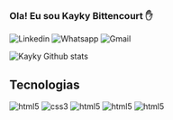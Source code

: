 ### Ola! Eu sou Kayky Bittencourt ✋

![Linkedin](https://img.shields.io/badge/LinkedIn-0077B5?style=for-the-badge&logo=linkedin&logoColor=white(https://www.linkedin.com/in/kayky-bittencourt-072901245/))
![Whatsapp](https://img.shields.io/badge/WhatsApp-25D366?style=for-the-badge&logo=whatsapp&logoColor=white(https://api.whatsapp.com/send?phone=12342224011))
![Gmail](https://img.shields.io/badge/Gmail-D14836?style=for-the-badge&logo=gmail&logoColor=white)

![Kayky Github stats](https://github-readme-stats.vercel.app/api?username=DevAlgorits&show_icons=true&theme=radical)
## Tecnologias 

<div style="display: inline_block">
    <img alt="html5" src="https://img.shields.io/badge/HTML5-E34F26?style=for-the-badge&logo=html5&logoColor=white" >
    <img alt="css3" src="https://img.shields.io/badge/CSS3-1572B6?style=for-the-badge&logo=css3&logoColor=white" >
    <img alt="html5" src="https://img.shields.io/badge/JavaScript-F7DF1E?style=for-the-badge&logo=javascript&logoColor=black" >
    <img alt="html5" src="https://img.shields.io/badge/TypeScript-007ACC?style=for-the-badge&logo=typescript&logoColor=white" >
    <img alt="html5" src="https://img.shields.io/badge/Python-14354C?style=for-the-badge&logo=python&logoColor=white" >
</div>
